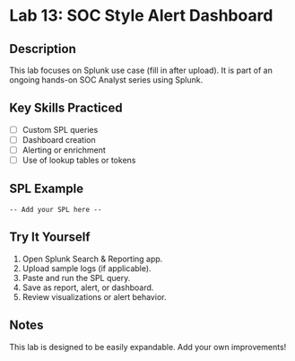 # Lab 13: SOC Style Alert Dashboard

## Description
This lab focuses on Splunk use case (fill in after upload). It is part of an ongoing hands-on SOC Analyst series using Splunk.

## Key Skills Practiced
- [ ] Custom SPL queries
- [ ] Dashboard creation
- [ ] Alerting or enrichment
- [ ] Use of lookup tables or tokens

## SPL Example
```
-- Add your SPL here --
```

## Try It Yourself
1. Open Splunk Search & Reporting app.
2. Upload sample logs (if applicable).
3. Paste and run the SPL query.
4. Save as report, alert, or dashboard.
5. Review visualizations or alert behavior.

## Notes
This lab is designed to be easily expandable. Add your own improvements!

